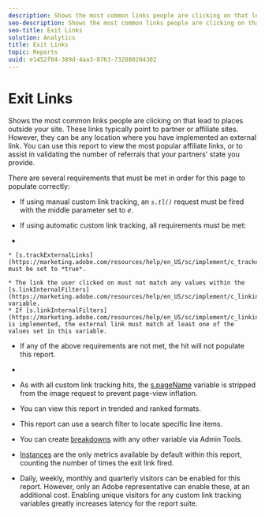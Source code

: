 ```yaml
---
description: Shows the most common links people are clicking on that lead to places outside your site. These links typically point to partner or affiliate sites. However, they can be any location where you have implemented an external link. You can use this report to view the most popular affiliate links, or to assist in validating the number of referrals that your partners' state you provide.
seo-description: Shows the most common links people are clicking on that lead to places outside your site. These links typically point to partner or affiliate sites. However, they can be any location where you have implemented an external link. You can use this report to view the most popular affiliate links, or to assist in validating the number of referrals that your partners' state you provide.
seo-title: Exit Links
solution: Analytics
title: Exit Links
topic: Reports
uuid: e1452f04-389d-4aa3-8763-732880284302
---
```


# Exit Links

Shows the most common links people are clicking on that lead to places outside your site. These links typically point to partner or affiliate sites. However, they can be any location where you have implemented an external link. You can use this report to view the most popular affiliate links, or to assist in validating the number of referrals that your partners' state you provide.

There are several requirements that must be met in order for this page to populate correctly:

* If using manual custom link tracking, an *`s.tl()`* request must be fired with the middle parameter set to *e*. 

* If using automatic custom link tracking, all requirements must be met: 
*

    * [s.trackExternalLinks](https://marketing.adobe.com/resources/help/en_US/sc/implement/c_trackexlinks.html) must be set to *true*. 
    
    * The link the user clicked on must not match any values within the [s.linkInternalFilters](https://marketing.adobe.com/resources/help/en_US/sc/implement/c_linkinfilters.html) variable. 
    * If [s.linkInternalFilters](https://marketing.adobe.com/resources/help/en_US/sc/implement/c_linkinfilters.html) is implemented, the external link must match at least one of the values set in this variable.

* If any of the above requirements are not met, the hit will not populate this report.

* 
* As with all custom link tracking hits, the [s.pageName](https://marketing.adobe.com/resources/help/en_US/sc/implement/c_pagename.html) variable is stripped from the image request to prevent page-view inflation. 
* You can view this report in trended and ranked formats. 
* This report can use a search filter to locate specific line items. 
* You can create [breakdowns](/help/analyze/reports-analytics/reports-customize/breakdowns.md) with any other variable via Admin Tools. 
* [Instances](/help/components/c-variables/c-metrics/metrics-instance.md) are the only metrics available by default within this report, counting the number of times the exit link fired. 
* Daily, weekly, monthly and quarterly visitors can be enabled for this report. However, only an Adobe representative can enable these, at an additional cost. Enabling unique visitors for any custom link tracking variables greatly increases latency for the report suite.

